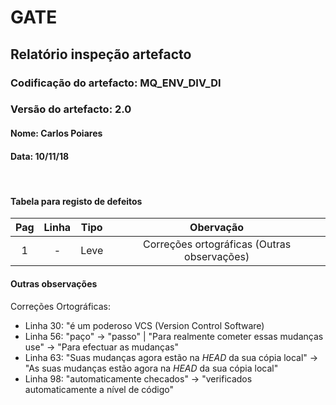 # GATE
## Relatório inspeção artefacto
### Codificação do artefacto: MQ_ENV_DIV_DI
### Versão do artefacto: 2.0
#### Nome: Carlos Poiares
#### Data: 10/11/18

</br>

#### Tabela para registo de defeitos
|Pag|Linha|Tipo|Obervação|
|:-:|:-:|:-:|:-:|
|1|-|Leve|Correções ortográficas (Outras observações)|
#### Outras observações
Correções Ortográficas: 
- Linha 30: "é um poderoso VCS (Version Control Software)
- Linha 56: "paço" -> "passo" | "Para realmente cometer essas mudanças use" -> "Para efectuar as mudanças"
- Linha 63: "Suas mudanças agora estão na _HEAD_ da sua cópia local" -> "As suas mudanças estão agora na _HEAD_ da sua cópia local"
- Linha 98: "automaticamente checados" -> "verificados automaticamente a nível de código"

</br>
